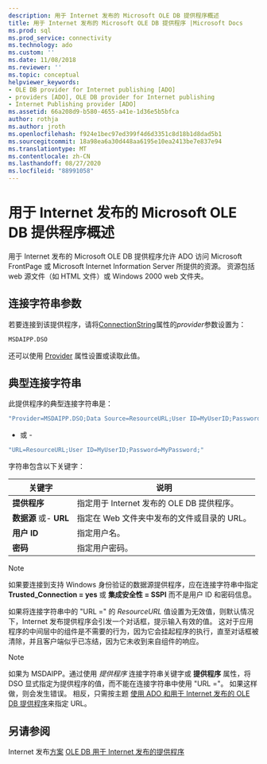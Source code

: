 ```yaml
---
description: 用于 Internet 发布的 Microsoft OLE DB 提供程序概述
title: 用于 Internet 发布的 Microsoft OLE DB 提供程序 |Microsoft Docs
ms.prod: sql
ms.prod_service: connectivity
ms.technology: ado
ms.custom: ''
ms.date: 11/08/2018
ms.reviewer: ''
ms.topic: conceptual
helpviewer_keywords:
- OLE DB provider for Internet publishing [ADO]
- providers [ADO], OLE DB provider for Internet publishing
- Internet Publishing provider [ADO]
ms.assetid: 66a208d9-b580-4655-a41e-1d36e5b5bfca
author: rothja
ms.author: jroth
ms.openlocfilehash: f924e1bec97ed399f4d6d3351c8d18b1d8dad5b1
ms.sourcegitcommit: 18a98ea6a30d448aa6195e10ea2413be7e837e94
ms.translationtype: MT
ms.contentlocale: zh-CN
ms.lasthandoff: 08/27/2020
ms.locfileid: "88991058"
---
```

# <a name="microsoft-ole-db-provider-for-internet-publishing-overview"></a>用于 Internet 发布的 Microsoft OLE DB 提供程序概述
用于 Internet 发布的 Microsoft OLE DB 提供程序允许 ADO 访问 Microsoft FrontPage 或 Microsoft Internet Information Server 所提供的资源。 资源包括 web 源文件（如 HTML 文件）或 Windows 2000 web 文件夹。

## <a name="connection-string-parameters"></a>连接字符串参数
 若要连接到该提供程序，请将[ConnectionString](../../reference/ado-api/connectionstring-property-ado.md)属性的*provider*参数设置为：

```vb
MSDAIPP.DSO
```

 还可以使用 [Provider](../../reference/ado-api/provider-property-ado.md) 属性设置或读取此值。

## <a name="typical-connection-string"></a>典型连接字符串
 此提供程序的典型连接字符串是：

```vb
"Provider=MSDAIPP.DSO;Data Source=ResourceURL;User ID=MyUserID;Password=MyPassword;"
```

 - 或 -

```vb
"URL=ResourceURL;User ID=MyUserID;Password=MyPassword;"
```

 字符串包含以下关键字：

|关键字|说明|
|-------------|-----------------|
|**提供程序**|指定用于 Internet 发布的 OLE DB 提供程序。|
|**数据源** 或- **URL**|指定在 Web 文件夹中发布的文件或目录的 URL。|
|**用户 ID**|指定用户名。|
|**密码**|指定用户密码。|

> [!NOTE]
>  如果要连接到支持 Windows 身份验证的数据源提供程序，应在连接字符串中指定 **Trusted_Connection = yes** 或 **集成安全性 = SSPI** 而不是用户 ID 和密码信息。

 如果将连接字符串中的 "URL =" 的 *ResourceURL* 值设置为无效值，则默认情况下，Internet 发布提供程序会引发一个对话框，提示输入有效的值。 这对于应用程序的中间层中的组件是不需要的行为，因为它会挂起程序的执行，直至对话框被清除，并且客户端似乎已冻结，因为它未收到来自组件的响应。

> [!NOTE]
>  如果为 MSDAIPP。通过使用 *提供程序* 连接字符串关键字或 **提供程序** 属性，将 DSO 显式指定为提供程序的值，而不能在连接字符串中使用 "URL ="。 如果这样做，则会发生错误。 相反，只需按主题 [使用 ADO 和用于 Internet 发布的 OLE DB 提供程序](../data/the-ole-db-provider-for-internet-publishing.md)来指定 URL。

## <a name="see-also"></a>另请参阅
 Internet 发布[方案](../data/internet-publishing-scenario.md) [OLE DB 用于 Internet 发布的提供程序](../data/the-ole-db-provider-for-internet-publishing.md)
